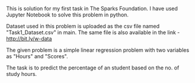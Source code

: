 This is solution for my first task in The Sparks Foundation. I have used Jupyter Notebook to solve this problem in python.

Dataset used in this problem is uploaded as the csv file named "Task1_Dataset.csv" in main. The same file is also available in the link - http://bit.ly/w-data

The given problem is a simple linear regression problem with two variables as "Hours" and "Scores".

The task is to predict the percentage of an student based on the no. of study hours.



